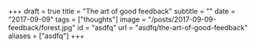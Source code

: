 +++
draft = true
title = "The art of good feedback"
subtitle = ""
date = "2017-09-09"
tags = ["thoughts"]
image = "/posts/2017-09-09-feedback/forest.jpg"
id = "asdfq"
url = "asdfq/the-art-of-good-feedback"
aliases = ["asdfq"]
+++



